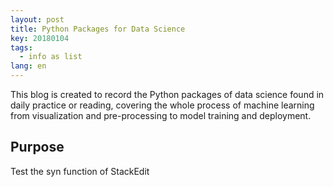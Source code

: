 ```yaml
---
layout: post
title: Python Packages for Data Science 
key: 20180104
tags:
  - info as list
lang: en
---
```


This blog is created to record the Python packages of data science found in daily practice or reading, covering the whole process of machine learning from visualization and pre-processing to model training and deployment.

## Purpose

Test the syn function of StackEdit
<!--stackedit_data:
eyJoaXN0b3J5IjpbLTU5MjQ2NjE4M119
-->